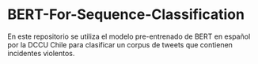 # BERT-For-Sequence-Classification
En este repositorio se utiliza el modelo pre-entrenado de BERT en español por la DCCU Chile para clasificar un corpus de tweets que contienen incidentes violentos.

